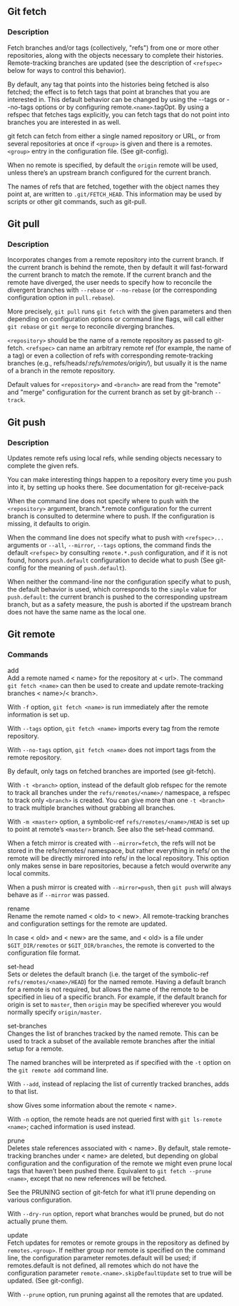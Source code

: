 <link rel="stylesheet" href="../source.css">
<link rel="stylesheet" href="https://cdn.jsdelivr.net/npm/bootstrap-icons@1.5.0/font/bootstrap-icons.css">

## Git fetch

### Description
Fetch branches and/or tags (collectively, "refs") from one or more other repositories, along with the objects necessary to complete their histories. Remote-tracking branches are updated (see the description of `<refspec>` below for ways to control this behavior).

By default, any tag that points into the histories being fetched is also fetched; the effect is to fetch tags that point at branches that you are interested in. This default behavior can be changed by using the --tags or --no-tags options or by configuring remote.`<name>`.tagOpt. By using a refspec that fetches tags explicitly, you can fetch tags that do not point into branches you are interested in as well.

git fetch can fetch from either a single named repository or URL, or from several repositories at once if `<group>` is given and there is a remotes.`<group>` entry in the configuration file. (See git-config).

When no remote is specified, by default the `origin` remote will be used, unless there’s an upstream branch configured for the current branch.

The names of refs that are fetched, together with the object names they point at, are written to `.git/FETCH_HEAD`. This information may be used by scripts or other git commands, such as git-pull.

## Git pull

### Description
Incorporates changes from a remote repository into the current branch. If the current branch is behind the remote, then by default it will fast-forward the current branch to match the remote. If the current branch and the remote have diverged, the user needs to specify how to reconcile the divergent branches with `--rebase` or `--no-rebase` (or the corresponding configuration option in `pull.rebase`).

More precisely, `git pull` runs `git fetch` with the given parameters and then depending on configuration options or command line flags, will call either `git rebase` or `git merge` to reconcile diverging branches.

`<repository>` should be the name of a remote repository as passed to git-fetch. `<refspec>` can name an arbitrary remote ref (for example, the name of a tag) or even a collection of refs with corresponding remote-tracking branches (e.g., refs/heads/*:refs/remotes/origin/*), but usually it is the name of a branch in the remote repository.

Default values for `<repository>` and `<branch>` are read from the "remote" and "merge" configuration for the current branch as set by git-branch `--track`.

## Git push

### Description
Updates remote refs using local refs, while sending objects necessary to complete the given refs.

You can make interesting things happen to a repository every time you push into it, by setting up hooks there. See documentation for git-receive-pack

When the command line does not specify where to push with the `<repository>` argument, branch.*.remote configuration for the current branch is consulted to determine where to push. If the configuration is missing, it defaults to origin.

When the command line does not specify what to push with `<refspec>...` arguments or `--all`, `--mirror`, `--tags` options, the command finds the default `<refspec>` by consulting `remote.*.push` configuration, and if it is not found, honors `push.default` configuration to decide what to push (See git-config for the meaning of `push.default`).

When neither the command-line nor the configuration specify what to push, the default behavior is used, which corresponds to the `simple` value for `push.default`: the current branch is pushed to the corresponding upstream branch, but as a safety measure, the push is aborted if the upstream branch does not have the same name as the local one.

## Git remote

### Commands

<code1>add</code1></br>
Add a remote named < name> for the repository at < url>. The command `git fetch <name>` can then be used to create and update remote-tracking branches < name>/< branch>.

With `-f` option, `git fetch <name>` is run immediately after the remote information is set up.

With `--tags` option, `git fetch <name>` imports every tag from the remote repository.

With `--no-tags` option, `git fetch <name>` does not import tags from the remote repository.

By default, only tags on fetched branches are imported (see git-fetch).

With `-t <branch>` option, instead of the default glob refspec for the remote to track all branches under the `refs/remotes/<name>/` namespace, a refspec to track only `<branch>` is created. You can give more than one `-t <branch>` to track multiple branches without grabbing all branches.

With `-m <master>` option, a symbolic-ref `refs/remotes/<name>/HEAD` is set up to point at remote’s `<master>` branch. See also the set-head command.

When a fetch mirror is created with `--mirror=fetch`, the refs will not be stored in the refs/remotes/ namespace, but rather everything in refs/ on the remote will be directly mirrored into refs/ in the local repository. This option only makes sense in bare repositories, because a fetch would overwrite any local commits.

When a push mirror is created with `--mirror=push`, then `git push` will always behave as if `--mirror` was passed.

<code1>rename</code1></br>
Rename the remote named < old> to < new>. All remote-tracking branches and configuration settings for the remote are updated.

In case < old> and < new> are the same, and < old> is a file under `$GIT_DIR/remotes` or `$GIT_DIR/branches`, the remote is converted to the configuration file format.

<code1>set-head</code1></br>
Sets or deletes the default branch (i.e. the target of the symbolic-ref `refs/remotes/<name>/HEAD`) for the named remote. Having a default branch for a remote is not required, but allows the name of the remote to be specified in lieu of a specific branch. For example, if the default branch for origin is set to `master`, then `origin` may be specified wherever you would normally specify `origin/master`.

<code1>set-branches</code1></br>
Changes the list of branches tracked by the named remote. This can be used to track a subset of the available remote branches after the initial setup for a remote.

The named branches will be interpreted as if specified with the `-t` option on the `git remote add` command line.

With `--add`, instead of replacing the list of currently tracked branches, adds to that list.

show
Gives some information about the remote < name>.

With `-n` option, the remote heads are not queried first with `git ls-remote <name>`; cached information is used instead.

<code1>prune</code1></br>
Deletes stale references associated with < name>. By default, stale remote-tracking branches under < name> are deleted, but depending on global configuration and the configuration of the remote we might even prune local tags that haven’t been pushed there. Equivalent to `git fetch --prune <name>`, except that no new references will be fetched.

See the PRUNING section of git-fetch for what it’ll prune depending on various configuration.

With `--dry-run` option, report what branches would be pruned, but do not actually prune them.

<code1>update</code1></br>
Fetch updates for remotes or remote groups in the repository as defined by `remotes.<group>`. If neither group nor remote is specified on the command line, the configuration parameter remotes.default will be used; if remotes.default is not defined, all remotes which do not have the configuration parameter `remote.<name>.skipDefaultUpdate` set to true will be updated. (See git-config).

With `--prune` option, run pruning against all the remotes that are updated.
















